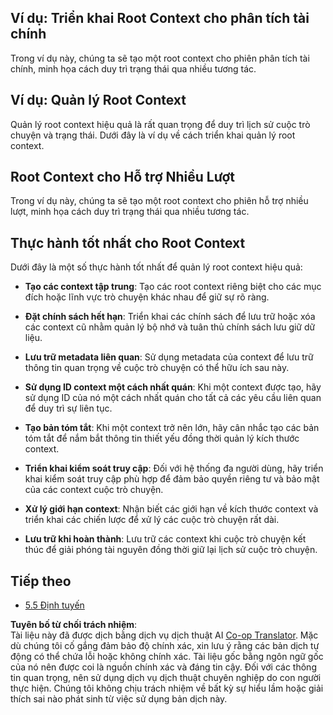 <!--
CO_OP_TRANSLATOR_METADATA:
{
  "original_hash": "8311f46a35cf608c9780f39b62c9dc3f",
  "translation_date": "2025-07-14T02:05:01+00:00",
  "source_file": "05-AdvancedTopics/mcp-root-contexts/README.md",
  "language_code": "vi"
}
-->
## Ví dụ: Triển khai Root Context cho phân tích tài chính

Trong ví dụ này, chúng ta sẽ tạo một root context cho phiên phân tích tài chính, minh họa cách duy trì trạng thái qua nhiều tương tác.

## Ví dụ: Quản lý Root Context

Quản lý root context hiệu quả là rất quan trọng để duy trì lịch sử cuộc trò chuyện và trạng thái. Dưới đây là ví dụ về cách triển khai quản lý root context.

## Root Context cho Hỗ trợ Nhiều Lượt

Trong ví dụ này, chúng ta sẽ tạo một root context cho phiên hỗ trợ nhiều lượt, minh họa cách duy trì trạng thái qua nhiều tương tác.

## Thực hành tốt nhất cho Root Context

Dưới đây là một số thực hành tốt nhất để quản lý root context hiệu quả:

- **Tạo các context tập trung**: Tạo các root context riêng biệt cho các mục đích hoặc lĩnh vực trò chuyện khác nhau để giữ sự rõ ràng.

- **Đặt chính sách hết hạn**: Triển khai các chính sách để lưu trữ hoặc xóa các context cũ nhằm quản lý bộ nhớ và tuân thủ chính sách lưu giữ dữ liệu.

- **Lưu trữ metadata liên quan**: Sử dụng metadata của context để lưu trữ thông tin quan trọng về cuộc trò chuyện có thể hữu ích sau này.

- **Sử dụng ID context một cách nhất quán**: Khi một context được tạo, hãy sử dụng ID của nó một cách nhất quán cho tất cả các yêu cầu liên quan để duy trì sự liên tục.

- **Tạo bản tóm tắt**: Khi một context trở nên lớn, hãy cân nhắc tạo các bản tóm tắt để nắm bắt thông tin thiết yếu đồng thời quản lý kích thước context.

- **Triển khai kiểm soát truy cập**: Đối với hệ thống đa người dùng, hãy triển khai kiểm soát truy cập phù hợp để đảm bảo quyền riêng tư và bảo mật của các context cuộc trò chuyện.

- **Xử lý giới hạn context**: Nhận biết các giới hạn về kích thước context và triển khai các chiến lược để xử lý các cuộc trò chuyện rất dài.

- **Lưu trữ khi hoàn thành**: Lưu trữ các context khi cuộc trò chuyện kết thúc để giải phóng tài nguyên đồng thời giữ lại lịch sử cuộc trò chuyện.

## Tiếp theo

- [5.5 Định tuyến](../mcp-routing/README.md)

**Tuyên bố từ chối trách nhiệm**:  
Tài liệu này đã được dịch bằng dịch vụ dịch thuật AI [Co-op Translator](https://github.com/Azure/co-op-translator). Mặc dù chúng tôi cố gắng đảm bảo độ chính xác, xin lưu ý rằng các bản dịch tự động có thể chứa lỗi hoặc không chính xác. Tài liệu gốc bằng ngôn ngữ gốc của nó nên được coi là nguồn chính xác và đáng tin cậy. Đối với các thông tin quan trọng, nên sử dụng dịch vụ dịch thuật chuyên nghiệp do con người thực hiện. Chúng tôi không chịu trách nhiệm về bất kỳ sự hiểu lầm hoặc giải thích sai nào phát sinh từ việc sử dụng bản dịch này.